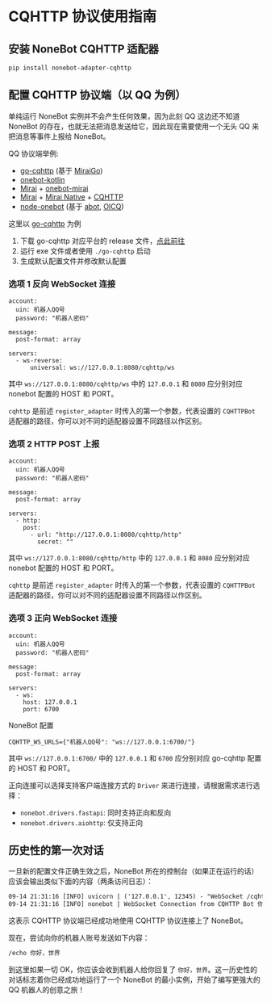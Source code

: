 # CQHTTP 协议使用指南

## 安装 NoneBot CQHTTP 适配器

```bash
pip install nonebot-adapter-cqhttp
```

## 配置 CQHTTP 协议端（以 QQ 为例）

单纯运行 NoneBot 实例并不会产生任何效果，因为此刻 QQ 这边还不知道 NoneBot 的存在，也就无法把消息发送给它，因此现在需要使用一个无头 QQ 来把消息等事件上报给 NoneBot。

QQ 协议端举例:

- [go-cqhttp](https://github.com/Mrs4s/go-cqhttp) (基于 [MiraiGo](https://github.com/Mrs4s/MiraiGo))
- [onebot-kotlin](https://github.com/yyuueexxiinngg/onebot-kotlin)
- [Mirai](https://github.com/mamoe/mirai) + [onebot-mirai](https://github.com/yyuueexxiinngg/onebot-kotlin)
- [Mirai](https://github.com/mamoe/mirai) + [Mirai Native](https://github.com/iTXTech/mirai-native) + [CQHTTP](https://github.com/richardchien/coolq-http-api)
- [node-onebot](https://github.com/takayama-lily/node-onebot) (基于 [abot](https://github.com/takayama-lily/abot), [OICQ](https://github.com/takayama-lily/oicq))

这里以 [go-cqhttp](https://github.com/Mrs4s/go-cqhttp) 为例

1. 下载 go-cqhttp 对应平台的 release 文件，[点此前往](https://github.com/Mrs4s/go-cqhttp/releases)
2. 运行 exe 文件或者使用 `./go-cqhttp` 启动
3. 生成默认配置文件并修改默认配置

### 选项 1 反向 WebSocket 连接

```yml{2,3,6,10}
account:
  uin: 机器人QQ号
  password: "机器人密码"

message:
  post-format: array

servers:
  - ws-reverse:
      universal: ws://127.0.0.1:8080/cqhttp/ws
```

其中 `ws://127.0.0.1:8080/cqhttp/ws` 中的 `127.0.0.1` 和 `8080` 应分别对应 nonebot 配置的 HOST 和 PORT。

`cqhttp` 是前述 `register_adapter` 时传入的第一个参数，代表设置的 `CQHTTPBot` 适配器的路径，你可以对不同的适配器设置不同路径以作区别。

### 选项 2 HTTP POST 上报

```yml{2,3,6,11}
account:
  uin: 机器人QQ号
  password: "机器人密码"

message:
  post-format: array

servers:
  - http:
    post:
      - url: "http://127.0.0.1:8080/cqhttp/http"
        secret: ""
```

其中 `ws://127.0.0.1:8080/cqhttp/http` 中的 `127.0.0.1` 和 `8080` 应分别对应 nonebot 配置的 HOST 和 PORT。

`cqhttp` 是前述 `register_adapter` 时传入的第一个参数，代表设置的 `CQHTTPBot` 适配器的路径，你可以对不同的适配器设置不同路径以作区别。

### 选项 3 正向 WebSocket 连接

```yml{2,3,6,10,11}
account:
  uin: 机器人QQ号
  password: "机器人密码"

message:
  post-format: array

servers:
  - ws:
    host: 127.0.0.1
    port: 6700
```

NoneBot 配置

```dotenv
CQHTTP_WS_URLS={"机器人QQ号": "ws://127.0.0.1:6700/"}
```

其中 `ws://127.0.0.1:6700/` 中的 `127.0.0.1` 和 `6700` 应分别对应 go-cqhttp 配置的 HOST 和 PORT。

正向连接可以选择支持客户端连接方式的 `Driver` 来进行连接，请根据需求进行选择：

- `nonebot.drivers.fastapi`: 同时支持正向和反向
- `nonebot.drivers.aiohttp`: 仅支持正向

## 历史性的第一次对话

一旦新的配置文件正确生效之后，NoneBot 所在的控制台（如果正在运行的话）应该会输出类似下面的内容（两条访问日志）：

```default
09-14 21:31:16 [INFO] uvicorn | ('127.0.0.1', 12345) - "WebSocket /cqhttp/ws" [accepted]
09-14 21:31:16 [INFO] nonebot | WebSocket Connection from CQHTTP Bot 你的QQ号 Accepted!
```

这表示 CQHTTP 协议端已经成功地使用 CQHTTP 协议连接上了 NoneBot。

现在，尝试向你的机器人账号发送如下内容：

```default
/echo 你好，世界
```

到这里如果一切 OK，你应该会收到机器人给你回复了 `你好，世界`。这一历史性的对话标志着你已经成功地运行了一个 NoneBot 的最小实例，开始了编写更强大的 QQ 机器人的创意之旅！

<ClientOnly>
  <Messenger :messages="[{ position: 'right', msg: '/echo 你好，世界' }, { position: 'left', msg: '你好，世界' }]"/>
</ClientOnly>
